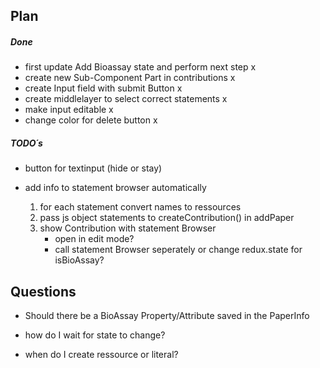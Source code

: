 ## Plan

##### Done

-   first update Add Bioassay state and perform next step x
-   create new Sub-Component Part in contributions x
-   create Input field with submit Button x
-   create middlelayer to select correct statements x
-   make input editable x
-   change color for delete button x

##### TODO´s

-   button for textinput (hide or stay)

-   add info to statement browser automatically
    1. for each statement convert names to ressources
    2. pass js object statements to createContribution() in addPaper
    3. show Contribution with statement Browser
        - open in edit mode?
        - call statement Browser seperately or change redux.state for isBioAssay?

## Questions

-   Should there be a BioAssay Property/Attribute saved in the PaperInfo

-   how do I wait for state to change?

-   when do I create ressource or literal?

